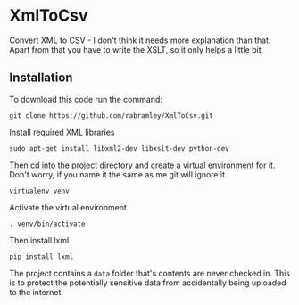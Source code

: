 # XmlToCsv

Convert XML to CSV - I don't think it needs more explanation than that.  Apart from that you have to write the XSLT, so it only helps a little bit.

## Installation

To download this code run the command:

    git clone https://github.com/rabramley/XmlToCsv.git

Install required XML libraries

    sudo apt-get install libxml2-dev libxslt-dev python-dev

Then cd into the project directory and create a virtual environment for it.  Don't
worry, if you name it the same as me git will ignore it.

    virtualenv venv

Activate the virtual environment

    . venv/bin/activate

Then install lxml

    pip install lxml

The project contains a `data` folder that's contents are never checked in.
This is to protect the potentially sensitive data from accidentally being 
uploaded to the internet.